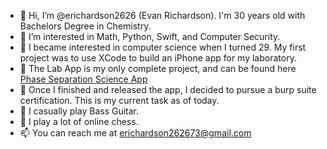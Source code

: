 - 👋 Hi, I’m @erichardson2626 (Evan Richardson). I'm 30 years old with Bachelors Degree in Chemistry.
- 👀 I’m interested in Math, Python, Swift, and Computer Security.
- 🌙 I became interested in computer science when I turned 29. My first project was to use XCode to build an iPhone app for my laboratory.
- 📲 The Lab App is my only complete project, and can be found here [Phase Separation Science App](https://apps.apple.com/us/app/pssi/id6499057790)
- 🌱 Once I finished and released the app, I decided to pursue a burp suite certification. This is my current task as of today.
- 🎸 I casually play Bass Guitar.
- 🧩 I play a lot of online chess.
- 📫 You can reach me at erichardson262673@gmail.com

<!---
erichardson2626/erichardson2626 is a ✨ special ✨ repository because its `README.md` (this file) appears on your GitHub profile.
You can click the Preview link to take a look at your changes.
--->
